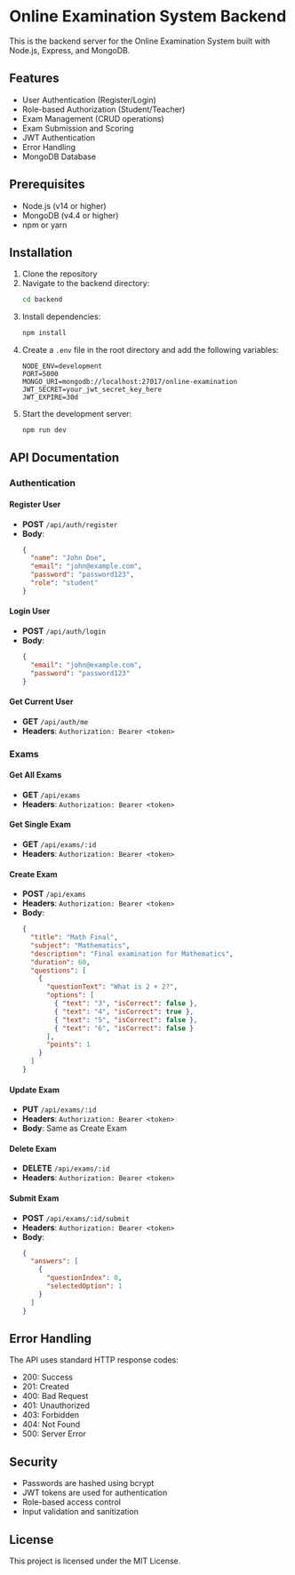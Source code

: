 # Online Examination System Backend

This is the backend server for the Online Examination System built with Node.js, Express, and MongoDB.

## Features

- User Authentication (Register/Login)
- Role-based Authorization (Student/Teacher)
- Exam Management (CRUD operations)
- Exam Submission and Scoring
- JWT Authentication
- Error Handling
- MongoDB Database

## Prerequisites

- Node.js (v14 or higher)
- MongoDB (v4.4 or higher)
- npm or yarn

## Installation

1. Clone the repository
2. Navigate to the backend directory:
   ```bash
   cd backend
   ```
3. Install dependencies:
   ```bash
   npm install
   ```
4. Create a `.env` file in the root directory and add the following variables:
   ```
   NODE_ENV=development
   PORT=5000
   MONGO_URI=mongodb://localhost:27017/online-examination
   JWT_SECRET=your_jwt_secret_key_here
   JWT_EXPIRE=30d
   ```
5. Start the development server:
   ```bash
   npm run dev
   ```

## API Documentation

### Authentication

#### Register User
- **POST** `/api/auth/register`
- **Body**:
  ```json
  {
    "name": "John Doe",
    "email": "john@example.com",
    "password": "password123",
    "role": "student"
  }
  ```

#### Login User
- **POST** `/api/auth/login`
- **Body**:
  ```json
  {
    "email": "john@example.com",
    "password": "password123"
  }
  ```

#### Get Current User
- **GET** `/api/auth/me`
- **Headers**: `Authorization: Bearer <token>`

### Exams

#### Get All Exams
- **GET** `/api/exams`
- **Headers**: `Authorization: Bearer <token>`

#### Get Single Exam
- **GET** `/api/exams/:id`
- **Headers**: `Authorization: Bearer <token>`

#### Create Exam
- **POST** `/api/exams`
- **Headers**: `Authorization: Bearer <token>`
- **Body**:
  ```json
  {
    "title": "Math Final",
    "subject": "Mathematics",
    "description": "Final examination for Mathematics",
    "duration": 60,
    "questions": [
      {
        "questionText": "What is 2 + 2?",
        "options": [
          { "text": "3", "isCorrect": false },
          { "text": "4", "isCorrect": true },
          { "text": "5", "isCorrect": false },
          { "text": "6", "isCorrect": false }
        ],
        "points": 1
      }
    ]
  }
  ```

#### Update Exam
- **PUT** `/api/exams/:id`
- **Headers**: `Authorization: Bearer <token>`
- **Body**: Same as Create Exam

#### Delete Exam
- **DELETE** `/api/exams/:id`
- **Headers**: `Authorization: Bearer <token>`

#### Submit Exam
- **POST** `/api/exams/:id/submit`
- **Headers**: `Authorization: Bearer <token>`
- **Body**:
  ```json
  {
    "answers": [
      {
        "questionIndex": 0,
        "selectedOption": 1
      }
    ]
  }
  ```

## Error Handling

The API uses standard HTTP response codes:
- 200: Success
- 201: Created
- 400: Bad Request
- 401: Unauthorized
- 403: Forbidden
- 404: Not Found
- 500: Server Error

## Security

- Passwords are hashed using bcrypt
- JWT tokens are used for authentication
- Role-based access control
- Input validation and sanitization

## License

This project is licensed under the MIT License. 